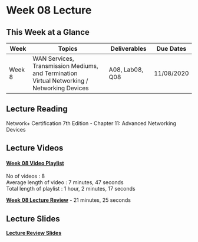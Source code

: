 # Week 08 Lecture

## This Week at a Glance

| Week | Topics |  Deliverables | Due Dates |
| --- | --- | --- | --- |
| Week 8 | WAN Services, Transmission Mediums, and Termination <br> Virtual Networking / Networking Devices | A08, Lab08, Q08 | 11/08/2020 |

## Lecture Reading

Network+ Certification 7th Edition - Chapter 11: Advanced Networking Devices

## Lecture Videos

#### [Week 08 Video Playlist](https://www.youtube.com/playlist?list=PLuUSWzFVaPpuwVCBxs6C-nFIqetGPDxjZ) <br>
No of videos : 8 <br>
Average length of video : 7 minutes, 47 seconds<br>
Total length of playlist : 1 hour, 2 minutes, 17 seconds<br>

**[Week 08 Lecture Review](https://uri.techsmithrelay.com/lVeB)** - 21 minutes, 25 seconds


## Lecture Slides

**[Lecture Review Slides](week08-lecture-notes.pdf)**
